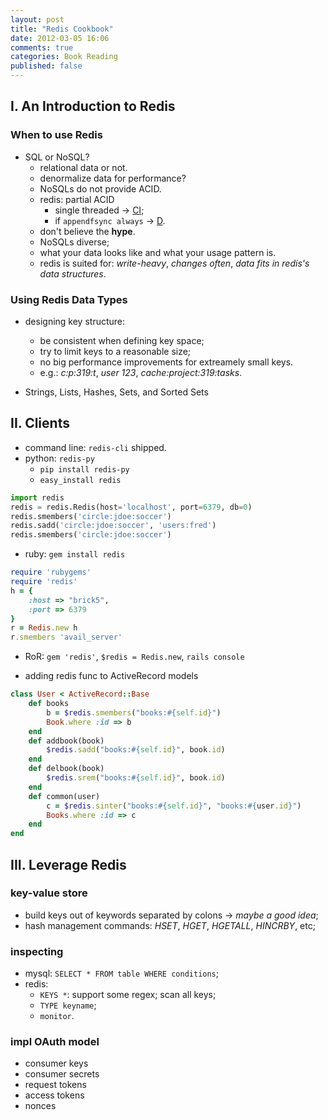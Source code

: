 ```yaml
---
layout: post
title: "Redis Cookbook"
date: 2012-03-05 16:06
comments: true
categories: Book Reading
published: false
---
```

## I. An Introduction to Redis ##

### When to use Redis ###

- SQL or NoSQL? 
    - relational data or not.
    - denormalize data for performance?
    - NoSQLs do not provide ACID.
    - redis: partial ACID
        - single threaded -> <u>CI</u>;
        - if `appendfsync always` -> <u>D</u>.
    - don't believe the **hype**.
    - NoSQLs diverse;
    - what your data looks like and what your usage pattern is.
    - redis is suited for: *write-heavy*, *changes often*, *data fits in redis's data structures*.

### Using Redis Data Types ###

- designing key structure:
    - be consistent when defining key space;
    - try to limit keys to a reasonable size;
    - no big performance improvements for extreamely small keys.
    - e.g.: *c:p:319:t*, *user 123*, *cache:project:319:tasks*.

- Strings, Lists, Hashes, Sets, and Sorted Sets

## II. Clients ##

- command line: `redis-cli` shipped.
- python: `redis-py`
    - `pip install redis-py`
    - `easy_install redis`

``` python
import redis
redis = redis.Redis(host='localhost', port=6379, db=0)
redis.smembers('circle:jdoe:soccer')
redis.sadd('circle:jdoe:soccer', 'users:fred')
redis.smembers('circle:jdoe:soccer')
```

- ruby: `gem install redis`
    
``` ruby
require 'rubygems'
require 'redis'
h = {
    :host => "brick5",
    :port => 6379
}
r = Redis.new h
r.smembers 'avail_server'
```
- RoR: `gem 'redis'`, `$redis = Redis.new`, `rails console`

- adding redis func to ActiveRecord models
    
``` ruby
class User < ActiveRecord::Base
    def books
        b = $redis.smembers("books:#{self.id}")
        Book.where :id => b
    end
    def addbook(book)
        $redis.sadd("books:#{self.id}", book.id)
    end
    def delbook(book)
        $redis.srem("books:#{self.id}", book.id)
    end
    def common(user)
        c = $redis.sinter("books:#{self.id}", "books:#{user.id}")
        Books.where :id => c
    end
end
```

## III. Leverage Redis ##

### key-value store ###

- build keys out of keywords separated by colons -> *maybe a good idea*;
- hash management commands: *HSET*, *HGET*, *HGETALL*, *HINCRBY*, etc;

### inspecting ###

- mysql: `SELECT * FROM table WHERE conditions`;
- redis: 
    - `KEYS *`: support some regex; scan all keys;
    - `TYPE keyname`;
    - `monitor`.

### impl OAuth model ###

- consumer keys
- consumer secrets
- request tokens
- access tokens
- nonces

        
